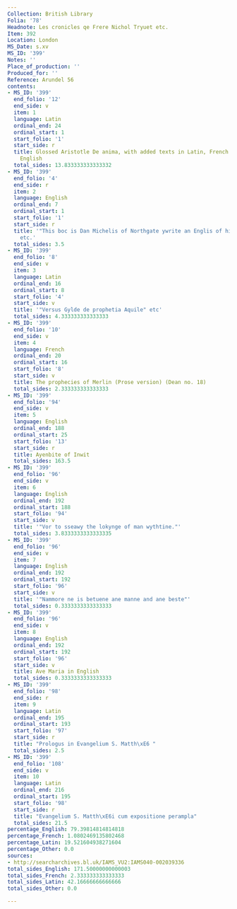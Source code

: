 ```yaml
---
Collection: British Library
Folia: '78'
Headnote: Les cronicles qe Frere Nichol Tryuet etc.
Item: 392
Location: London
MS_Date: s.xv
MS_ID: '399'
Notes: ''
Place_of_production: ''
Produced_for: ''
Reference: Arundel 56
contents:
- MS_ID: '399'
  end_folio: '12'
  end_side: v
  item: 1
  language: Latin
  ordinal_end: 24
  ordinal_start: 1
  start_folio: '1'
  start_side: r
  title: Glossed Aristotle De anima, with added texts in Latin, French and Middle
    English
  total_sides: 13.833333333333332
- MS_ID: '399'
  end_folio: '4'
  end_side: r
  item: 2
  language: English
  ordinal_end: 7
  ordinal_start: 1
  start_folio: '1'
  start_side: r
  title: '"This boc is Dan Michelis of Northgate ywrite an Englis of his ozene hand"
    etc.'
  total_sides: 3.5
- MS_ID: '399'
  end_folio: '8'
  end_side: v
  item: 3
  language: Latin
  ordinal_end: 16
  ordinal_start: 8
  start_folio: '4'
  start_side: v
  title: '"Versus Gylde de prophetia Aquile" etc'
  total_sides: 4.333333333333333
- MS_ID: '399'
  end_folio: '10'
  end_side: v
  item: 4
  language: French
  ordinal_end: 20
  ordinal_start: 16
  start_folio: '8'
  start_side: v
  title: The prophecies of Merlin (Prose version) (Dean no. 18)
  total_sides: 2.333333333333333
- MS_ID: '399'
  end_folio: '94'
  end_side: v
  item: 5
  language: English
  ordinal_end: 188
  ordinal_start: 25
  start_folio: '13'
  start_side: r
  title: Ayenbite of Inwit
  total_sides: 163.5
- MS_ID: '399'
  end_folio: '96'
  end_side: v
  item: 6
  language: English
  ordinal_end: 192
  ordinal_start: 188
  start_folio: '94'
  start_side: v
  title: '"Vor to sseawy the lokynge of man wythtine."'
  total_sides: 3.8333333333333335
- MS_ID: '399'
  end_folio: '96'
  end_side: v
  item: 7
  language: English
  ordinal_end: 192
  ordinal_start: 192
  start_folio: '96'
  start_side: v
  title: '"Nammore ne is betuene ane manne and ane beste"'
  total_sides: 0.3333333333333333
- MS_ID: '399'
  end_folio: '96'
  end_side: v
  item: 8
  language: English
  ordinal_end: 192
  ordinal_start: 192
  start_folio: '96'
  start_side: v
  title: Ave Maria in English
  total_sides: 0.3333333333333333
- MS_ID: '399'
  end_folio: '98'
  end_side: r
  item: 9
  language: Latin
  ordinal_end: 195
  ordinal_start: 193
  start_folio: '97'
  start_side: r
  title: "Prologus in Evangelium S. Matth\xE6 "
  total_sides: 2.5
- MS_ID: '399'
  end_folio: '108'
  end_side: v
  item: 10
  language: Latin
  ordinal_end: 216
  ordinal_start: 195
  start_folio: '98'
  start_side: r
  title: "Evangelium S. Matth\xE6i cum expositione perampla"
  total_sides: 21.5
percentage_English: 79.39814814814818
percentage_French: 1.0802469135802468
percentage_Latin: 19.521604938271604
percentage_Other: 0.0
sources:
- http://searcharchives.bl.uk/IAMS_VU2:IAMS040-002039336
total_sides_English: 171.50000000000003
total_sides_French: 2.333333333333333
total_sides_Latin: 42.16666666666666
total_sides_Other: 0.0

---
```

